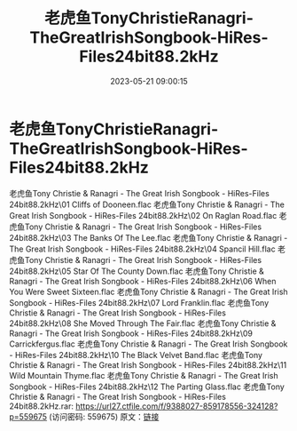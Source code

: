 ﻿---
title: 老虎鱼TonyChristieRanagri-TheGreatIrishSongbook-HiRes-Files24bit88.2kHz
date: 2023-05-21 09:00:15
categories: 外语音乐
tags: 外语音乐
---
# 老虎鱼TonyChristieRanagri-TheGreatIrishSongbook-HiRes-Files24bit88.2kHz

老虎鱼Tony Christie & Ranagri - The
Great Irish Songbook - HiRes-Files 24bit88.2kHz\01 Cliffs of
Dooneen.flac
老虎鱼Tony Christie & Ranagri - The Great Irish Songbook -
HiRes-Files 24bit88.2kHz\02 On Raglan Road.flac
老虎鱼Tony Christie & Ranagri - The Great Irish Songbook -
HiRes-Files 24bit88.2kHz\03 The Banks Of The Lee.flac
老虎鱼Tony Christie & Ranagri - The Great Irish Songbook -
HiRes-Files 24bit88.2kHz\04 Spancil Hill.flac
老虎鱼Tony Christie & Ranagri - The Great Irish Songbook -
HiRes-Files 24bit88.2kHz\05 Star Of The County Down.flac
老虎鱼Tony Christie & Ranagri - The Great Irish Songbook -
HiRes-Files 24bit88.2kHz\06 When You Were Sweet Sixteen.flac
老虎鱼Tony Christie & Ranagri - The Great Irish Songbook -
HiRes-Files 24bit88.2kHz\07 Lord Franklin.flac
老虎鱼Tony Christie & Ranagri - The Great Irish Songbook -
HiRes-Files 24bit88.2kHz\08 She Moved Through The Fair.flac
老虎鱼Tony Christie & Ranagri - The Great Irish Songbook -
HiRes-Files 24bit88.2kHz\09 Carrickfergus.flac
老虎鱼Tony Christie & Ranagri - The Great Irish Songbook -
HiRes-Files 24bit88.2kHz\10 The Black Velvet Band.flac
老虎鱼Tony Christie & Ranagri - The Great Irish Songbook -
HiRes-Files 24bit88.2kHz\11 Wild Mountain Thyme.flac
老虎鱼Tony Christie & Ranagri - The Great Irish Songbook -
HiRes-Files 24bit88.2kHz\12 The Parting Glass.flac
老虎鱼Tony Christie & Ranagri - The Great Irish Songbook -
HiRes-Files 24bit88.2kHz.rar: https://url27.ctfile.com/f/9388027-859178556-324128?p=559675
(访问密码: 559675)
原文：[链接](https://blog.sina.com.cn/s/blog_1647c7e76010311z1.html)